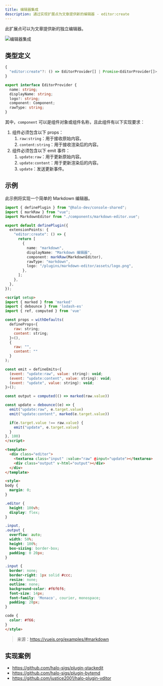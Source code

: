 ```yaml
---
title: 编辑器集成
description: 通过实现扩展点为文章提供新的编辑器 - editor:create
---
```


此扩展点可以为文章提供新的独立编辑器。

![编辑器集成](/img/developer-guide/plugin/api-reference/ui/extension-points/editor-create.png)

## 类型定义

```ts
{
  "editor:create"?: () => EditorProvider[] | Promise<EditorProvider[]>;
}
```

```ts title="EditorProvider"
export interface EditorProvider {
  name: string;
  displayName: string;
  logo?: string;
  component: Component;
  rawType: string;
}
```

其中，`component` 可以是组件对象或组件名称，且此组件有以下实现要求：

1. 组件必须包含以下 props：
   1. `raw:string`：用于接收原始内容。
   2. `content:string`：用于接收渲染后的内容。
2. 组件必须包含以下 emit 事件：
   1. `update:raw`：用于更新原始内容。
   2. `update:content`：用于更新渲染后的内容。
   3. `update`：发送更新事件。

## 示例

此示例将实现一个简单的 Markdown 编辑器。

```ts title="index.ts"
import { definePlugin } from "@halo-dev/console-shared";
import { markRaw } from "vue";
import MarkdownEditor from "./components/markdown-editor.vue";

export default definePlugin({
  extensionPoints: {
    "editor:create": () => {
      return [
        {
          name: "markdown",
          displayName: "Markdown 编辑器",
          component: markRaw(MarkdownEditor),
          rawType: "markdown",
          logo: "/plugins/markdown-editor/assets/logo.png",
        },
      ];
    },
  },
});
```

```html title="./components/markdown-editor.vue"
<script setup>
import { marked } from 'marked'
import { debounce } from 'lodash-es'
import { ref, computed } from 'vue'

const props = withDefaults(
  defineProps<{
    raw: string;
    content: string;
  }>(),
  {
    raw: "",
    content: ""
  }
);

const emit = defineEmits<{
  (event: "update:raw", value: string): void;
  (event: "update:content", value: string): void;
  (event: "update", value: string): void;
}>();

const output = computed(() => marked(raw.value))

const update = debounce((e) => {
  emit("update:raw", e.target.value)
  emit("update:content", marked(e.target.value))

  if(e.target.value !== raw.value) {
    emit("update", e.target.value)
  }
}, 100)
</script>

<template>
  <div class="editor">
    <textarea class="input" :value="raw" @input="update"></textarea>
    <div class="output" v-html="output"></div>
  </div>
</template>

<style>
body {
  margin: 0;
}

.editor {
  height: 100vh;
  display: flex;
}

.input,
.output {
  overflow: auto;
  width: 50%;
  height: 100%;
  box-sizing: border-box;
  padding: 0 20px;
}

.input {
  border: none;
  border-right: 1px solid #ccc;
  resize: none;
  outline: none;
  background-color: #f6f6f6;
  font-size: 14px;
  font-family: 'Monaco', courier, monospace;
  padding: 20px;
}

code {
  color: #f66;
}
</style>
```

> 来源：<https://vuejs.org/examples/#markdown>

## 实现案例

- <https://github.com/halo-sigs/plugin-stackedit>
- <https://github.com/halo-sigs/plugin-bytemd>
- <https://github.com/justice2001/halo-plugin-vditor>
